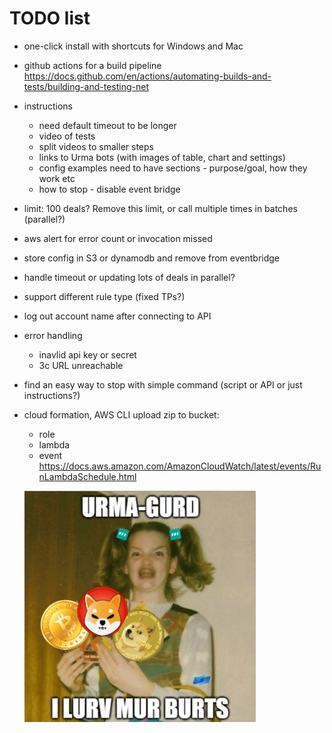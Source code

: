 # TODO list
- one-click install with shortcuts for Windows and Mac
- github actions for a build pipeline
  https://docs.github.com/en/actions/automating-builds-and-tests/building-and-testing-net
- instructions
  - need default timeout to be longer
  - video of tests
  - split videos to smaller steps
  - links to Urma bots (with images of table, chart and settings)
  - config examples need to have sections - purpose/goal, how they work etc
  - how to stop - disable event bridge
- limit: 100 deals? Remove this limit, or call multiple times in batches (parallel?)  
- aws alert for error count or invocation missed
- store config in S3 or dynamodb and remove from eventbridge
- handle timeout or updating lots of deals in parallel?
- support different rule type (fixed TPs?)
- log out account name after connecting to API
- error handling
  - inavlid api key or secret
  - 3c URL unreachable
- find an easy way to stop with simple command (script or API or just instructions?)
- cloud formation, AWS CLI upload zip to bucket:
  - role
  - lambda
  - event
  https://docs.aws.amazon.com/AmazonCloudWatch/latest/events/RunLambdaSchedule.html
  
  ![URMA-GURD!!](urmagurd.png)
